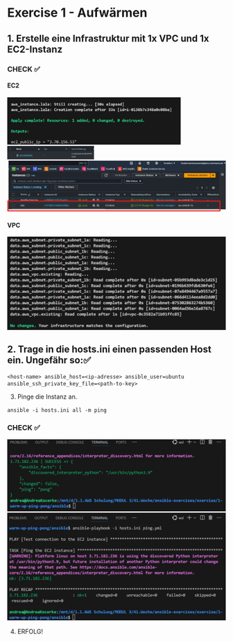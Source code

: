 # Exercise 1 - Aufwärmen

## 1. Erstelle eine Infrastruktur mit 1x VPC und 1x EC2-Instanz

### CHECK ✅
#### EC2

<img src="image.png" alt="ec2" width="400" />

<img src="image-1.png" alt="s3" width="200" />

<img src="image-2.png" alt="ec2-1" width="600" />

#### VPC

<img src="image-3.png" alt="vpc-1" width="600" />

## 2. Trage in die hosts.ini einen passenden Host ein. Ungefähr so:✅
```console
<host-name> ansible_host=<ip-adresse> ansible_user=ubuntu ansible_ssh_private_key_file=<path-to-key>
```

3. Pinge die Instanz an.
```console
ansible -i hosts.ini all -m ping
```
### CHECK ✅

<img src="image-5.png" alt="ec2-pong" width="600" />


<img src="image-4.png" alt="ec2-ping" width="600" />


4. ERFOLG!